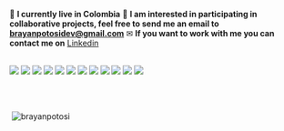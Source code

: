 
:house_with_garden: **I currently live in Colombia**
:rocket: **I am interested in participating in collaborative projects, feel free to send me an email to brayanpotosidev@gmail.com**
✉ **If you want to work with me you can contact me on** [Linkedin](https://www.linkedin.com/in/brayanpotosi/ "Linkedin")
</br></br>

<div style="display:flex">
  <img src="https://img.shields.io/badge/Python-3776AB?style=for-the-badge&logo=python&logoColor=white" />&nbsp;
  <img src="https://img.shields.io/badge/Django-092E20?style=for-the-badge&logo=django&logoColor=green" />&nbsp;
  <img src="https://img.shields.io/badge/DJANGO-REST-ff1709?style=for-the-badge&logo=django&logoColor=white&color=ff1709&labelColor=gray" /> &nbsp;
  <img src="https://img.shields.io/badge/Flask-000000?style=for-the-badge&logo=flask&logoColor=white" /> &nbsp;
  <img src="https://img.shields.io/badge/MySQL-00000F?style=for-the-badge&logo=mysql&logoColor=white" /> &nbsp;
  <img src="https://img.shields.io/badge/PostgreSQL-316192?style=for-the-badge&logo=postgresql&logoColor=white" /> &nbsp;
  <img src="https://img.shields.io/badge/Postman-FF6C37?style=for-the-badge&logo=Postman&logoColor=white" /> &nbsp;
  <img src="https://img.shields.io/badge/Linux-FCC624?style=for-the-badge&logo=linux&logoColor=black" /> &nbsp;
  <img src="https://img.shields.io/badge/Amazon_AWS-232F3E?style=for-the-badge&logo=amazon-aws&logoColor=white" /> &nbsp;
  <img src="https://img.shields.io/badge/Docker-2CA5E0?style=for-the-badge&logo=docker&logoColor=white" /> &nbsp;
  <img src="https://img.shields.io/badge/GitHub-100000?style=for-the-badge&logo=github&logoColor=white" /> &nbsp;
  <img src="https://img.shields.io/badge/Bitbucket-330F63?style=for-the-badge&logo=bitbucket&logoColor=white" /> &nbsp;
</div>

</br></br>

<p>&nbsp;<img align="center" src="https://github-readme-stats.vercel.app/api?username=brayanpotosi&show_icons=true" alt="brayanpotosi" /></p>


